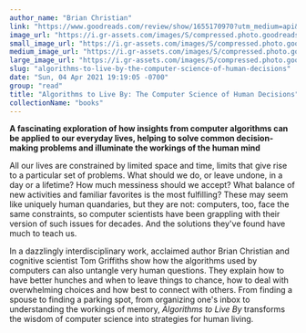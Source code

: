```yaml
---
author_name: "Brian Christian"
link: "https://www.goodreads.com/review/show/1655170970?utm_medium=api&utm_source=rss"
image_url: "https://i.gr-assets.com/images/S/compressed.photo.goodreads.com/books/1454296875l/25666050._SY75_.jpg"
small_image_url: "https://i.gr-assets.com/images/S/compressed.photo.goodreads.com/books/1454296875l/25666050._SY75_.jpg"
medium_image_url: "https://i.gr-assets.com/images/S/compressed.photo.goodreads.com/books/1454296875l/25666050._SX98_.jpg"
large_image_url: "https://i.gr-assets.com/images/S/compressed.photo.goodreads.com/books/1454296875l/25666050.jpg"
slug: "algorithms-to-live-by-the-computer-science-of-human-decisions"
date: "Sun, 04 Apr 2021 19:19:05 -0700"
group: "read"
title: "Algorithms to Live By: The Computer Science of Human Decisions"
collectionName: "books"
---
```

**A fascinating exploration of how insights from computer algorithms can be applied to our everyday lives, helping to solve common decision-making problems and illuminate the workings of the human mind**  
  
All our lives are constrained by limited space and time, limits that give rise to a particular set of problems. What should we do, or leave undone, in a day or a lifetime? How much messiness should we accept? What balance of new activities and familiar favorites is the most fulfilling? These may seem like uniquely human quandaries, but they are not: computers, too, face the same constraints, so computer scientists have been grappling with their version of such issues for decades. And the solutions they've found have much to teach us.  
  
In a dazzlingly interdisciplinary work, acclaimed author Brian Christian and cognitive scientist Tom Griffiths show how the algorithms used by computers can also untangle very human questions. They explain how to have better hunches and when to leave things to chance, how to deal with overwhelming choices and how best to connect with others. From finding a spouse to finding a parking spot, from organizing one's inbox to understanding the workings of memory, *Algorithms to Live By* transforms the wisdom of computer science into strategies for human living.